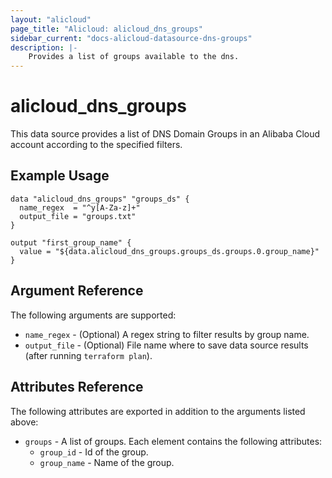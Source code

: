 ```yaml
---
layout: "alicloud"
page_title: "Alicloud: alicloud_dns_groups"
sidebar_current: "docs-alicloud-datasource-dns-groups"
description: |-
    Provides a list of groups available to the dns.
---
```


# alicloud\_dns\_groups

This data source provides a list of DNS Domain Groups in an Alibaba Cloud account according to the specified filters.

## Example Usage

```
data "alicloud_dns_groups" "groups_ds" {
  name_regex  = "^y[A-Za-z]+"
  output_file = "groups.txt"
}

output "first_group_name" {
  value = "${data.alicloud_dns_groups.groups_ds.groups.0.group_name}"
}
```

## Argument Reference

The following arguments are supported:

* `name_regex` - (Optional) A regex string to filter results by group name. 
* `output_file` - (Optional) File name where to save data source results (after running `terraform plan`).

## Attributes Reference

The following attributes are exported in addition to the arguments listed above:

* `groups` - A list of groups. Each element contains the following attributes:
  * `group_id` - Id of the group.
  * `group_name` - Name of the group.